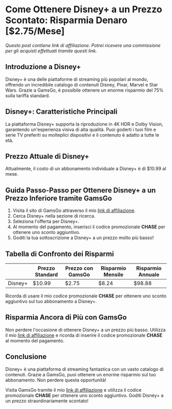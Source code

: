 # Come Ottenere Disney+ a un Prezzo Scontato: Risparmia Denaro [$2.75/Mese]

*Questo post contiene link di affiliazione. Potrei ricevere una commissione per gli acquisti effettuati tramite questi link.*

## Introduzione a Disney+

Disney+ è una delle piattaforme di streaming più popolari al mondo, offrendo un incredibile catalogo di contenuti Disney, Pixar, Marvel e Star Wars. Grazie a GamsGo, è possibile ottenere un enorme risparmio del 75% sulla tariffa standard. 

## Disney+: Caratteristiche Principali

La piattaforma Disney+ supporta la riproduzione in 4K HDR e Dolby Vision, garantendo un'esperienza visiva di alta qualità. Puoi goderti i tuoi film e serie TV preferiti su molteplici dispositivi e il contenuto è adatto a tutte le età.

## Prezzo Attuale di Disney+

Attualmente, il costo di un abbonamento individuale a Disney+ è di $10.99 al mese.

## Guida Passo-Passo per Ottenere Disney+ a un Prezzo Inferiore tramite GamsGo

1. Visita il sito di GamsGo attraverso il mio [link di affiliazione](https://www.gamsgo.com/partner/ykeX7B).
2. Cerca Disney+ nella sezione di ricerca.
3. Seleziona l'offerta per Disney+.
4. Al momento del pagamento, inserisci il codice promozionale **CHASE** per ottenere uno sconto aggiuntivo.
5. Goditi la tua sottoscrizione a Disney+ a un prezzo molto più basso!

## Tabella di Confronto dei Risparmi

|  | Prezzo Standard | Prezzo con GamsGo | Risparmio Mensile | Risparmio Annuale |
|---|---|---|---|---|
| Disney+ | $10.99 | $2.75 | $8.24 | $98.88 |

Ricorda di usare il mio codice promozionale **CHASE** per ottenere uno sconto aggiuntivo sul tuo abbonamento a Disney+.

## Risparmia Ancora di Più con GamsGo

Non perdere l'occasione di ottenere Disney+ a un prezzo più basso. Utilizza il mio [link di affiliazione](https://www.gamsgo.com/partner/ykeX7B) e ricorda di inserire il codice promozionale **CHASE** al momento del pagamento.

## Conclusione

Disney+ è una piattaforma di streaming fantastica con un vasto catalogo di contenuti. Grazie a GamsGo, puoi ottenere un enorme risparmio sul tuo abbonamento. Non perdere questa opportunità!

Visita GamsGo tramite il mio [link di affiliazione](https://www.gamsgo.com/partner/ykeX7B) e utilizza il codice promozionale **CHASE** per ottenere uno sconto aggiuntivo. Goditi Disney+ a un prezzo straordinariamente scontato!